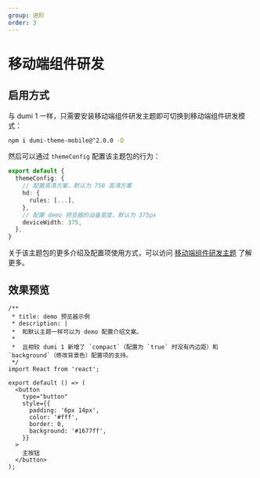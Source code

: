 ```yaml
---
group: 进阶
order: 3
---
```


# 移动端组件研发

## 启用方式

与 dumi 1 一样，只需要安装移动端组件研发主题即可切换到移动端组件研发模式：

```bash
npm i dumi-theme-mobile@^2.0.0 -D
```

然后可以通过 `themeConfig` 配置该主题包的行为：

```ts
export default {
  themeConfig: {
    // 配置高清方案，默认为 750 高清方案
    hd: {
      rules: [...],
    },
    // 配置 demo 预览器的设备宽度，默认为 375px
    deviceWidth: 375,
  },
}
```

关于该主题包的更多介绍及配置项使用方式，可以访问 [移动端组件研发主题](/theme/mobile) 了解更多。

## 效果预览

```tsx
/**
 * title: demo 预览器示例
 * description: |
 *  和默认主题一样可以为 demo 配置介绍文案。
 *
 *  且相较 dumi 1 新增了 `compact`（配置为 `true` 时没有内边距）和 `background`（修改背景色）配置项的支持。
 */
import React from 'react';

export default () => (
  <button
    type="button"
    style={{
      padding: '6px 14px',
      color: '#fff',
      border: 0,
      background: '#1677ff',
    }}
  >
    主按钮
  </button>
);
```
